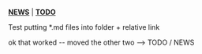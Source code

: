 [__NEWS__](NEWS.md) | [__TODO__](TODO.md)

Test putting *.md files into folder + relative link 

ok that worked -- moved the other two --> TODO / NEWS